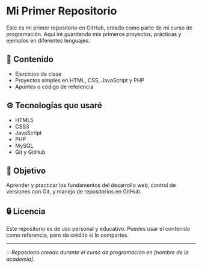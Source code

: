 # Mi Primer Repositorio

Este es mi primer repositorio en GitHub, creado como parte de mi curso de programación. Aquí iré guardando mis primeros proyectos, prácticas y ejemplos en diferentes lenguajes.

## 📁 Contenido

- Ejercicios de clase
- Proyectos simples en HTML, CSS, JavaScript y PHP
- Apuntes o código de referencia

## ⚙ Tecnologías que usaré

- HTML5
- CSS3
- JavaScript
- PHP
- MySQL
- Git y GitHub

## 🚀 Objetivo

Aprender y practicar los fundamentos del desarrollo web, control de versiones con Git, y manejo de repositorios en GitHub.

## 🔒 Licencia

Este repositorio es de uso personal y educativo. Puedes usar el contenido como referencia, pero da crédito si lo compartes.

---

💡 _Repositorio creado durante el curso de programación en [nombre de la academia]_.
